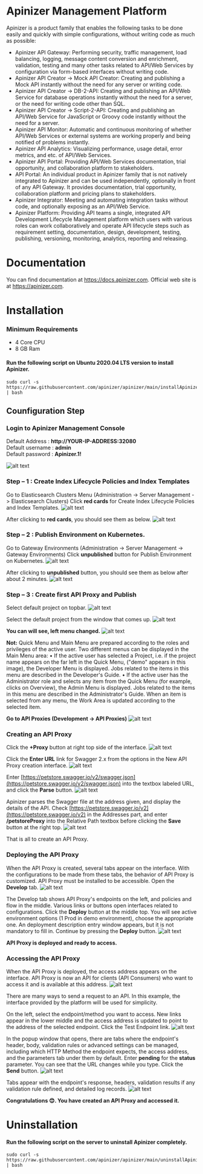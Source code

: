 # Apinizer Management Platform
Apinizer is a product family that enables the following tasks to be done easily and quickly with simple configurations, without writing code as much as possible:

- Apinizer API Gateway: Performing security, traffic management, load balancing, logging, message content conversion and enrichment, validation, testing and many other tasks related to API/Web Services by configuration via form-based interfaces without writing code.
- Apinizer API Creator → Mock API Creator: Creating and publishing a Mock API instantly without the need for any server or writing code.
- Apinizer API Creator → DB-2-API: Creating and publishing an API/Web Service for database operations instantly without the need for a server, or the need for writing code other than SQL.
- Apinizer API Creator → Script-2-API: Creating and publishing an API/Web Service for JavaScript or Groovy code instantly without the need for a server.
- Apinizer API Monitor: Automatic and continuous monitoring of whether API/Web Services or external systems are working properly and being notified of problems instantly.
- Apinizer API Analytics: Visualizing performance, usage detail, error metrics, and etc. of API/Web Services.
- Apinizer API Portal: Providing API/Web Services documentation, trial opportunity, and collaboration platform to stakeholders.
- API Portal: An individual product in Apinizer family that is not natively integrated to Apinizer and can be used independently, optionally in front of any API Gateway. It provides documentation, trial opportunity, collaboration platform and pricing plans to stakeholders.
- Apinizer Integrator: Meeting and automating integration tasks without code, and optionally exposing as an API/Web Service.
- Apinizer Platform: Providing API teams a single, integrated API Development Lifecycle Management platform which users with various roles can work collaboratively and operate API lifecycle steps such as requirement setting, documentation, design, development, testing, publishing, versioning, monitoring, analytics, reporting and releasing.

# Documentation
You can find documentation at https://docs.apinizer.com. 
Official web site is at https://apinizer.com. 

# Installation
### Minimum Requirements
- 4 Core CPU
- 8 GB Ram
#### Run the following script on Ubuntu 2020.04 LTS version to install Apinizer.
```
sudo curl -s https://raw.githubusercontent.com/apinizer/apinizer/main/installApinizer.sh | bash
```

## Counfiguration Step
### Login to Apinizer Management Console

Default Address : **http://YOUR-IP-ADDRESS:32080** <br />
Default username : **admin** <br />
Default password : **Apinizer.1!** <br />

![alt text](https://github.com/apinizer/apinizer/blob/main/images/image-0.png)

### Step – 1 : Create Index Lifecycle Policies and Index Templates
Go to Elasticsearch Clusters Menu (Administration -> Server Management -> Elasticsearch Clusters)
Click **red cards** for Create Index Lifecycle Policies and Index Templates.
![alt text](https://github.com/apinizer/apinizer/blob/main/images/image-1.png)

After clicking to **red cards**, you should see them as below.
![alt text](https://github.com/apinizer/apinizer/blob/main/images/image-2.png)

### Step – 2 : Publish Environment on Kubernetes.
Go to Gateway Environments (Administration -> Server Management -> Gateway Environments)
Click **unpublished** button for Publish Environment on Kubernetes.
![alt text](https://github.com/apinizer/apinizer/blob/main/images/image-3.png)

After clicking to **unpublished** button, you should see them as below after about 2 minutes.
![alt text](https://github.com/apinizer/apinizer/blob/main/images/image-4.png)


### Step – 3 : Create first API Proxy and Publish
Select default project on topbar.
![alt text](https://github.com/apinizer/apinizer/blob/main/images/image-4.png)

Select the default project from the window that comes up.
![alt text](https://github.com/apinizer/apinizer/blob/main/images/image-5.png)

**You can will see, left menu changed.**
![alt text](https://github.com/apinizer/apinizer/blob/main/images/image-6.png)

**Not:** Quick Menu and Main Menu are prepared according to the roles and privileges of the active user.
Two different menus can be displayed in the Main Menu area:
•	If the active user has selected a Project, i.e. if the project name appears on the far left in the Quick Menu, ("demo" appears in this image), the Developer Menu is displayed. Jobs related to the items in this menu are described in the Developer's Guide.
•	If the active user has the Administrator role and selects any item from the Quick Menu (for example, clicks on Overview), the Admin Menu is displayed. Jobs related to the items in this menu are described in the Administrator's Guide.
When an item is selected from any menu, the Work Area is updated according to the selected item.

**Go to API Proxies (Development -> API Proxies)**
![alt text](https://github.com/apinizer/apinizer/blob/main/images/image-7.png)

### Creating an API Proxy
Click the **+Proxy** button at right top side of the interface.
![alt text](https://github.com/apinizer/apinizer/blob/main/images/image-8.png)

Click the **Enter URL** link for Swagger 2.x from the options in the New API Proxy creation interface.
![alt text](https://github.com/apinizer/apinizer/blob/main/images/image-9.png)

Enter [https://petstore.swagger.io/v2/swagger.json](https://petstore.swagger.io/v2/swagger.json) into the textbox labeled URL, and click the **Parse** button.
![alt text](https://github.com/apinizer/apinizer/blob/main/images/image-10.png)

Apinizer parses the Swagger file at the address given, and display the details of the API. Check [https://petstore.swagger.io/v2](https://petstore.swagger.io/v2) in the Addresses part, and enter **/petstoreProxy** into the Relative Path textbox before clicking the **Save** button at the right top.
![alt text](https://github.com/apinizer/apinizer/blob/main/images/image-11.png)

That is all to create an API Proxy. 

### Deploying the API Proxy
When the API Proxy is created, several tabs appear on the interface. With the configurations to be made from these tabs, the behavior of API Proxy is customized. API Proxy must be installed to be accessible.
Open the **Develop** tab.
![alt text](https://github.com/apinizer/apinizer/blob/main/images/image-11.png)

The Develop tab shows API Proxy's endpoints on the left, and policies and flow in the middle. Various links or buttons open interfaces related to configurations.
Click the **Deploy** button at the middle top. You will see active environment options (1 Prod in demo environment), choose the appropriate one. An deployment description entry window appears, but it is not mandatory to fill in. Continue by pressing the **Deploy** button.
![alt text](https://github.com/apinizer/apinizer/blob/main/images/image-12.png)

**API Proxy is deployed and ready to access.**

### Accessing the API Proxy
When the API Proxy is deployed, the access address appears on the interface. API Proxy is now an API for clients (API Consumers) who want to access it and is available at this address.
![alt text](https://github.com/apinizer/apinizer/blob/main/images/image-13.png)

There are many ways to send a request to an API. In this example, the interface provided by the platform will be used for simplicity.

On the left, select the endpoint/method you want to access. New links appear in the lower middle and the access address is updated to point to the address of the selected endpoint. Click the Test Endpoint link.
![alt text](https://github.com/apinizer/apinizer/blob/main/images/image-14.png)

In the popup window that opens, there are tabs where the endpoint's header, body, validation rules or advanced settings can be managed, including which HTTP Method the endpoint expects, the access address, and the parameters tab under them by default.
Enter **pending** for the **status** parameter. You can see that the URL changes while you type. Click the **Send** button. 
![alt text](https://github.com/apinizer/apinizer/blob/main/images/image-15.png)

Tabs appear with the endpoint's response, headers, validation results if any validation rule defined, and detailed log records.
![alt text](https://github.com/apinizer/apinizer/blob/main/images/image-16.png)

**Congratulations 😊. You have created an API Proxy and accessed it.**



# Uninstallation
#### Run the following script on the server to uninstall Apinizer completely.
```
sudo curl -s https://raw.githubusercontent.com/apinizer/apinizer/main/uninstallApinizer.sh | bash
```
